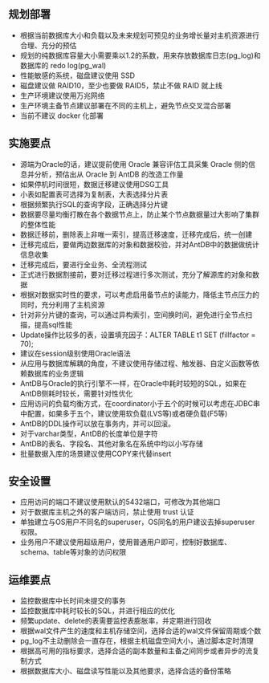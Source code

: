 ## 规划部署 

* 根据当前数据库大小和负载以及未来规划可预见的业务增长量对主机资源进行合理、充分的预估 
* 规划的纯数据库容量大小需要乘以1.2的系数，用来存放数据库日志(pg_log)和数据库的 redo log(pg_wal) 
* 性能敏感的系统，磁盘建议使用 SSD
* 磁盘建议做 RAID10，至少也要做 RAID5，禁止不做 RAID 就上线
* 生产环境建议使用万兆网络 
* 生产环境主备节点建议部署在不同的主机上，避免节点交叉混合部署 
* 当前不建议 docker 化部署


## 实施要点 

* 源端为Oracle的话，建议提前使用 Oracle 兼容评估工具采集 Oracle 侧的信息并分析，预估出从 Oracle 到 AntDB 的改造工作量 
* 如果停机时间很短，数据迁移建议使用DSG工具 
* 小表如配置表可选择为复制表，大表选择分片表 
* 根据频繁执行SQL的查询字段，正确选择分片键 
* 数据要尽量均衡打散在各个数据节点上，防止某个节点数据量过大影响了集群的整体性能 
* 数据迁移前，删除表上非唯一索引，提高迁移速度，迁移完成后，统一创建 
* 迁移完成后，要做两边数据库的对象和数据校验，并对AntDB中的数据做统计信息收集 
* 迁移完成后，要进行全业务、全流程测试 
* 正式进行数据割接前，要对迁移过程进行多次测试，充分了解源库的对象和数据 
* 根据对数据实时性的要求，可以考虑启用备节点的读能力，降低主节点压力的同时，充分利用了主机资源 
* 针对非分片键的查询，可以通过异构索引，空间换时间，避免进行全节点扫描，提高sql性能 
* Update操作比较多的表，设置填充因子：ALTER TABLE t1 SET (fillfactor = 70); 
* 建议在session级别使用Oracle语法 
* 从应用与数据库解耦的角度，不建议使用存储过程、触发器、自定义函数等依赖数据库的业务逻辑 
* AntDB与Oracle的执行引擎不一样，在Oracle中耗时较短的SQL，如果在AntDB侧耗时较长，需要针对性优化 
* 应用访问的负载均衡方式，在coordinator小于五个的时候可以考虑在JDBC串中配置，如果多于五个，建议使用软负载(LVS等)或者硬负载(F5等) 
* AntDB的DDL操作可以放在事务内，并可以回滚。 
* 对于varchar类型，AntDB的长度单位是字符 
* AntDB的表名、字段名、其他对象名在系统中均以小写存储 
* 批量数据入库的场景建议使用COPY来代替insert 


## 安全设置 

* 应用访问的端口不建议使用默认的5432端口，可修改为其他端口 
* 对于数据库主机之外的客户端访问，禁止使用 trust 认证 
* 单独建立与OS用户不同名的superuser，OS同名的用户建议去掉superuser权限。 
* 业务用户不建议使用超级用户，使用普通用户即可，控制好数据库、schema、table等对象的访问权限 


## 运维要点 

* 监控数据库中长时间未提交的事务 
* 监控数据库中耗时较长的SQL，并进行相应的优化 
* 频繁update、delete的表需要监控表膨胀率，并定期进行回收 
* 根据wal文件产生的速度和主机存储空间，选择合适的wal文件保留周期或个数 
* pg_log不主动删除会一直存在，根据主机磁盘空间大小，通过脚本定时清理 
* 根据高可用的指标要求，选择合适的副本数量和主备之间同步或者异步的流复制方式 
* 根据数据库大小、磁盘读写性能以及其他要求，选择合适的备份策略 
